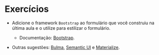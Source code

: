 # Exercícios

- Adicione o framework `Bootstrap` ao formulário que você construiu na última aula e o utilize para estilizar o formulário.

  - Documentação: [Bootstrap](https://getbootstrap.com/).

- Outras sugestões: [Bulma](https://bulma.io/), [Semantic UI](https://semantic-ui.com/) e [Materialize](https://materializecss.com/).

